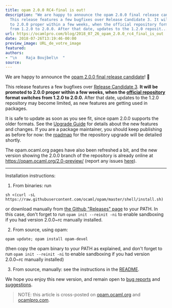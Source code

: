 ```yaml
---
title: opam 2.0.0 RC4-final is out!
description: "We are happy to announce the opam 2.0.0 final release candidate! \U0001F37E
  This release features a few bugfixes over Release Candidate 3. It will be promoted
  to 2.0.0 proper within a few weeks, when the official repository format switches
  from 1.2.0 to 2.0.0. After that date, updates to the 1.2.0 reposit..."
url: https://ocamlpro.com/blog/2018_07_26_opam_2.0.0_rc4_final_is_out
date: 2018-07-26T13:19:46-00:00
preview_image: URL_de_votre_image
featured:
authors:
- "\n    Raja Boujbel\n  "
source:
---
```


<p>We are happy to announce the <a href="https://github.com/ocaml/opam/releases/tag/2.0.0-rc4">opam 2.0.0 final release candidate</a>! &#127870;</p>
<p>This release features a few bugfixes over <a href="https://ocamlpro.com/2018/07/26/opam-2-0-0-rc3">Release Candidate 3</a>. <strong>It will be promoted to 2.0.0 proper within a few weeks, when the <a href="https://github.com/ocaml/opam-repository">official repository</a> format switches from 1.2.0 to 2.0.0.</strong> After that date, updates to the 1.2.0 repository may become limited, as new features are getting used in packages.</p>
<p>It is safe to update as soon as you see fit, since opam 2.0.0 supports the older formats. See the <a href="https://opam.ocaml.org/2.0-preview/doc/Upgrade_guide.html">Upgrade Guide</a> for details about the new features and changes. If you are a package maintainer, you should keep publishing as before for now: the <a href="https://opam.ocaml.org/blog/opam-2-0-0-repo-upgrade-roadmap">roadmap</a> for the repository upgrade will be detailed shortly.</p>
<p>The opam.ocaml.org pages have also been refreshed a bit, and the new version showing the 2.0.0 branch of the repository is already online at <a href="https://opam.ocaml.org/2.0-preview/">https://opam.ocaml.org/2.0-preview/</a> (report any issues <a href="https://github.com/ocaml/opam2web/issues">here</a>).</p>
<hr/>
<p>Installation instructions:</p>
<ol>
<li>From binaries: run
</li>
</ol>
<pre><code class="language-shell-session">sh &lt;(curl -sL https://raw.githubusercontent.com/ocaml/opam/master/shell/install.sh)
</code></pre>
<p>or download manually from <a href="https://github.com/ocaml/opam/releases/tag/2.0.0-rc4">the Github &quot;Releases&quot; page</a> to your PATH. In this case, don't forget to run <code>opam init --reinit -ni</code> to enable sandboxing if you had version 2.0.0~rc manually installed.</p>
<ol start="2">
<li>From source, using opam:
</li>
</ol>
<pre><code class="language-shell-session">opam update; opam install opam-devel
</code></pre>
<p>(then copy the opam binary to your PATH as explained, and don't forget to run <code>opam init --reinit -ni</code> to enable sandboxing if you had version 2.0.0~rc manually installed)</p>
<ol start="3">
<li>From source, manually: see the instructions in the <a href="https://github.com/ocaml/opam/tree/2.0.0-rc4#compiling-this-repo">README</a>.
</li>
</ol>
<p>We hope you enjoy this new version, and remain open to <a href="https://github.com/ocaml/opam/issues">bug reports</a> and <a href="https://github.com/ocaml/opam/issues">suggestions</a>.</p>
<blockquote>
<p>NOTE: this article is cross-posted on <a href="https://opam.ocaml.org/blog/">opam.ocaml.org</a> and <a href="https://ocamlpro.com/blog">ocamlpro.com</a>.</p>
</blockquote>

